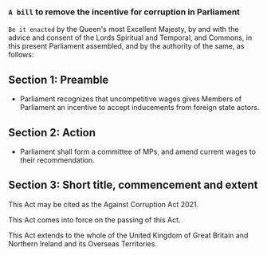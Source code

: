 ### `A bill` to remove the incentive for corruption in Parliament

`Be it enacted` by the Queen's most Excellent Majesty, by and with the advice and consent of the Lords Spiritual and Temporal, and Commons, in this present Parliament assembled, and by the authority of the same, as follows:

## Section 1: Preamble
- Parliament recognizes that uncompetitive wages gives Members of Parliament an incentive to accept inducements from foreign state actors.

## Section 2: Action
- Parliament shall form a committee of MPs, and amend current wages to their recommendation.

## Section 3: Short title, commencement and extent
This Act may be cited as the Against Corruption Act 2021.

This Act comes into force on the passing of this Act.

This Act extends to the whole of the United Kingdom of Great Britain and Northern Ireland and its Overseas Territories.
